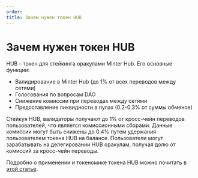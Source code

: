 ```yaml
---
order: 
title: Зачем нужен токен HUB
---
```


# Зачем нужен токен HUB

HUB – токен для стейкинга оракулами Minter Hub. Его основные функции:

- Валидирование в Minter Hub (до 1% от всех переводов между сетями)
- Голосования по вопросам DAO
- Снижение комиссии при переводах между сетями
- Предоставление ликвидности в пулах (0.2-0.3% от суммы обменов)

Стейкуя HUB, валидаторы получают до 1% от кросс-чейн переводов пользователей, что является комиссионными сборами. Данные комиссии могут быть снижены до 0.4% путем удержания пользователем токена HUB на балансе. Пользователи могут зарабатывать на делегировании HUB оракулам, получая долю от комиссий за кросс-чейн переводы.

Подробно о применении и токеномике токена HUB можно почитать в [этой статье](https://medium.com/@MinterTeam/hub-%D1%82%D0%BE%D0%BA%D0%B5%D0%BD-%D0%B1%D0%BB%D0%BE%D0%BA%D1%87%D0%B5%D0%B9%D0%BD%D0%B0-minter-hub-c0a86610f08f).
